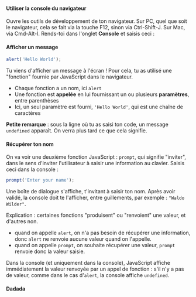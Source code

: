#### Utiliser la console du navigateur

Ouvre les outils de développement de ton navigateur. Sur PC, quel que soit le navigateur, cela se fait via la touche F12, sinon via Ctrl-Shift-J. Sur Mac, via Cmd-Alt-I. Rends-toi dans l'onglet **Console** et saisis ceci :

#### Afficher un message

```javascript
alert('Hello World');
```

Tu viens d'afficher un message à l'écran ! Pour cela, tu as utilisé une "fonction" fournie par JavaScript dans le navigateur.

* Chaque fonction a un nom, ici `alert`
* Une fonction est **appelée** en lui fournissant un ou plusieurs **paramètres**, entre parenthèses
* Ici, un seul paramètre est fourni, `'Hello World'`, qui est une chaîne de caractères

**Petite remarque** : sous la ligne où tu as saisi ton code, un message `undefined` apparaît. On verra plus tard ce que cela signifie.

#### Récupérer ton nom

On va voir une deuxième fonction JavaScript : `prompt`, qui signifie "inviter", dans le sens d'inviter l'utilisateur à saisir une information au clavier. Saisis ceci dans la console :

```javascript
prompt('Enter your name');
```

Une boîte de dialogue s'affiche, t'invitant à saisir ton nom. Après avoir validé, la console doit te l'afficher, entre guillements, par exemple : `"Waldo Wilder"`.

Explication : certaines fonctions "produisent" ou "renvoient" une valeur, et d'autres non.

* quand on appelle `alert`, on n'a pas besoin de récupérer une information, donc `alert` ne renvoie aucune valeur quand on l'appelle.
* quand on appelle `prompt`, on souhaite récupérer une valeur, `prompt` renvoie donc la valeur saisie.

Dans la console (et uniquement dans la console), JavaScript affiche immédiatement la valeur renvoyée par un appel de fonction : s'il n'y a pas de valeur, comme dans le cas d'`alert`, la console affiche `undefined`.

#### Dadada
